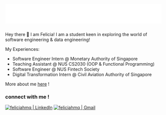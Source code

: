 <h1>
    <img src="https://raw.githubusercontent.com/feliciahmq/feliciahmq/main/name.svg" alt="Felicia Hwang" /> 
</h1>

Hey there 👋  I am Felicia! I am a student keen in exploring the world of software engineering & data engineering! 

My Experiences:
- Software Engineer Intern @ Monetary Authority of Singapore
- Teaching Assistant @ NUS CS2030 (OOP & Functional Programming)
- Software Engineer @ NUS Fintech Society
- Digital Transformation Intern @ Civil Aviation Authority of Singapore

More about me <a href="https://feliciahmq.vercel.app/" target="_blank">here</a> !

<h3> connect with me !</h3>
<p>
    <a href="https://www.linkedin.com/in/feliciahmq/"><img alt="feliciahmq | LinkedIn" src="https://img.shields.io/badge/LinkedIn-0077B5?style=for-the-badge&logo=linkedin&logoColor=white"></a>
    <a href="mailto:feliciahmq.work@gmail.com"><img alt="feliciahmq | Gmail" src="https://img.shields.io/badge/Gmail-D14836?style=for-the-badge&logo=gmail&logoColor=white"></a>
</p>
